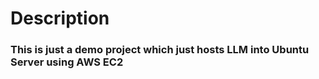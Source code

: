 # Description
<h3>This is just a demo project which just hosts LLM into Ubuntu Server using AWS EC2</h3>
